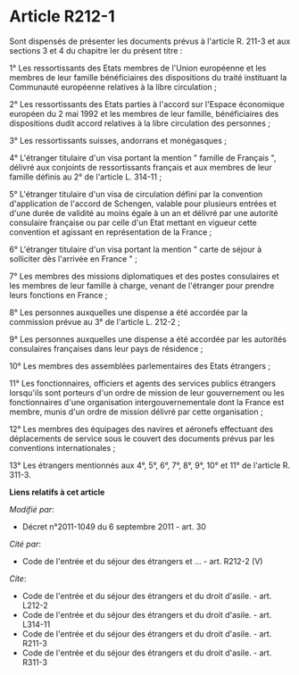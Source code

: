 # Article R212-1

Sont dispensés de présenter les documents prévus à l'article R. 211-3 et aux sections 3 et 4 du chapitre Ier du présent
titre : 

1° Les ressortissants des Etats membres de l'Union européenne et les membres de leur famille bénéficiaires des dispositions
du traité instituant la Communauté européenne relatives à la libre circulation ; 

2° Les ressortissants des Etats parties à l'accord sur l'Espace économique européen du 2 mai 1992 et les membres de leur
famille, bénéficiaires des dispositions dudit accord relatives à la libre circulation des personnes ; 

3° Les ressortissants suisses, andorrans et monégasques ; 

4° L'étranger titulaire d'un visa portant la mention " famille de Français ", délivré aux conjoints de ressortissants
français et aux membres de leur famille définis au 2° de l'article L. 314-11 ; 

5° L'étranger titulaire d'un visa de circulation défini par la convention d'application de l'accord de Schengen, valable pour
plusieurs entrées et d'une durée de validité au moins égale à un an et délivré par une autorité consulaire française ou par
celle d'un Etat mettant en vigueur cette convention et agissant en représentation de la France ; 

6° L'étranger titulaire d'un visa portant la mention " carte de séjour à solliciter dès l'arrivée en France " ; 

7° Les membres des missions diplomatiques et des postes consulaires et les membres de leur famille à charge, venant de
l'étranger pour prendre leurs fonctions en France ; 

8° Les personnes auxquelles une dispense a été accordée par la commission prévue au 3° de l'article L. 212-2 ; 

9° Les personnes auxquelles une dispense a été accordée par les autorités consulaires françaises dans leur pays de
résidence ; 

10° Les membres des assemblées parlementaires des Etats étrangers ; 

11° Les fonctionnaires, officiers et agents des services publics étrangers lorsqu'ils sont porteurs d'un ordre de mission de
leur gouvernement ou les fonctionnaires d'une organisation intergouvernementale dont la France est membre, munis d'un ordre
de mission délivré par cette organisation ; 

12° Les membres des équipages des navires et aéronefs effectuant des déplacements de service sous le couvert des documents
prévus par les conventions internationales ; 

13° Les étrangers mentionnés aux 4°, 5°, 6°, 7°, 8°, 9°, 10° et 11° de l'article R. 311-3.

**Liens relatifs à cet article**

_Modifié par_:

  - Décret n°2011-1049 du 6 septembre 2011 - art. 30

_Cité par_:

  - Code de l'entrée et du séjour des étrangers et ... - art. R212-2 (V)

_Cite_:

  - Code de l'entrée et du séjour des étrangers et du droit d'asile. - art. L212-2
  - Code de l'entrée et du séjour des étrangers et du droit d'asile. - art. L314-11
  - Code de l'entrée et du séjour des étrangers et du droit d'asile. - art. R211-3
  - Code de l'entrée et du séjour des étrangers et du droit d'asile. - art. R311-3
